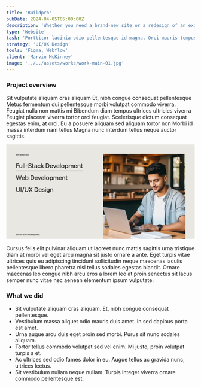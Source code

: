 ```yaml
---
title: 'Buildpro'
pubDate: 2024-04-05T05:00:00Z
description: 'Whether you need a brand-new site or a redesign of an existing one, we work closely with you to capture your vision and bring it to life with professionalism and creativity.'
type: 'Website'
task: 'Porttitor lacinia odio pellentesque id magna. Orci mauris tempus at proin elementum tellus. Integer nec venenatis ultrices enim massa.'
strategy: 'UI/UX Design'
tools: 'Figma, Webflow'
client: 'Marvin McKinney'
image: '../../assets/works/work-main-01.jpg'
---
```


### Project overview

Sit vulputate aliquam cras aliquam Et, nibh congue consequat pellentesque Metus fermentum dui pellentesque morbi volutpat commodo viverra. Feugiat nulla non mattis mi Bibendum diam tempus ultrices ultricies viverra Feugiat placerat viverra tortor orci feugiat. Scelerisque dictum consequat egestas enim, at orci. Eu a posuere aliquam sed aliquam tortor non Morbi id massa interdum nam tellus Magna nunc interdum tellus neque auctor sagittis.

![work-main-thumb-01](../../assets/works/work-main-thumb-02.jpg)

Cursus felis elit pulvinar aliquam ut laoreet nunc mattis sagittis urna tristique diam at morbi vel eget arcu magna sit justo ornare a ante. Eget turpis vitae ultrices quis eu adipiscing tincidunt sollicitudin neque maecenas iaculis pellentesque libero pharetra nisl tellus sodales egestas blandit. Ornare maecenas leo congue nibh arcu eros a lorem leo at proin senectus sit lacus semper nunc vitae nec aenean elementum ipsum vulputate.

### What we did

- Sit vulputate aliquam cras aliquam. Et, nibh congue consequat pellentesque.
- Vestibulum massa aliquet odio mauris duis amet. In sed dapibus porta est amet.
- Urna augue arcu duis eget proin sed morbi. Purus sit nunc sodales aliquam.
- Tortor tellus commodo volutpat sed vel enim. Mi justo, proin volutpat turpis a et.
- Ac ultrices sed odio fames dolor in eu. Augue tellus ac gravida nunc, ultrices lectus.
- Sit vestibulum nullam neque nullam. Turpis integer viverra ornare commodo pellentesque est.
